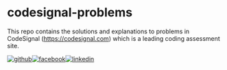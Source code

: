 # codesignal-problems
This repo contains the solutions and explanations to problems in CodeSignal (https://codesignal.com) which is a leading coding assessment site.

[![github](https://cloud.githubusercontent.com/assets/17016297/18839843/0e06a67a-83d2-11e6-993a-b35a182500e0.png)][1][![facebook](https://cloud.githubusercontent.com/assets/17016297/18839836/0a06deb4-83d2-11e6-8078-1d0974af0f63.png)][2][![linkedin](https://cloud.githubusercontent.com/assets/17016297/18839848/0fc7e74e-83d2-11e6-8c6a-277fc9d6e067.png)][3]

[1]: http://www.github.com/arkayyy
[2]: https://www.linkedin.com/in/your_contact_info
[3]: https://www.facebook.com/your_contact_info



